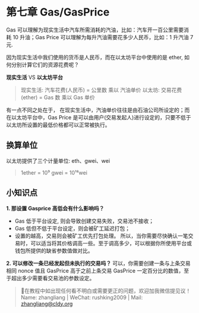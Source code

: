 # 第七章 Gas/GasPrice

Gas 可以理解为现实生活中汽车所需消耗的汽油，比如：汽车开一百公里需要消耗 10 升油；Gas Price 可以理解为每升汽油需要花多少人民币，比如：1 升汽油 7 元.

因为现实生活中我们使用的货币是人民币，而在以太坊平台中使用的是 ether, 如何分别计算它们的资源花费呢？

**现实生活** VS **以太坊平台**

> 现实生活: 汽车花费(人民币) = 公里数 乘以 汽油单价
> 以太坊: 交易花费(ether) = Gas 数 乘以 Gas 单价

有一点不同之处在于， 在现实生活中，汽油单价往往是由石油公司所设定的；而在以太坊平台中，Gas Price 是可以由用户(交易发起人)进行设定的，只要不低于以太坊所设置的最低价格都可以正常被执行。

## 换算单位

以太坊提供了三个计量单位: eth、gwei、wei

> 1ether = 10⁹ gwei = 10¹⁸wei

## 小知识点

**1\. 那设置 Gasprice 高低会有什么影响吗？**

*   Gas 低于平台设定, 则会导致创建交易失败，交易池不接收；
*   Gas 低但不低于平台设定，则会被矿工延迟打包；
*   设置的越高，交易则会被矿工优先打包处理。
    所以，当你需要尽快确认一笔交易时，可以适当将其价格调高一些。至于调高多少，可以根据你所使用平台或钱包所提供的缺省参数值做对比。

**2\. 可以修改一条已经发起但未执行的交易吗？**
可以，你需要创建一条与上条交易相同 nonce 值且 GasPrice 高于之前上条交易 GasPrice 一定百分比的数值，至于超出多少需要看交易池的参数设定。

> 🐛在教程中如出现任何看不明白或需要更正的问题，欢迎加我微信提见议！
> Name: zhangliang | WeChat: rushking2009 | Mail: zhangliang@cldy.org